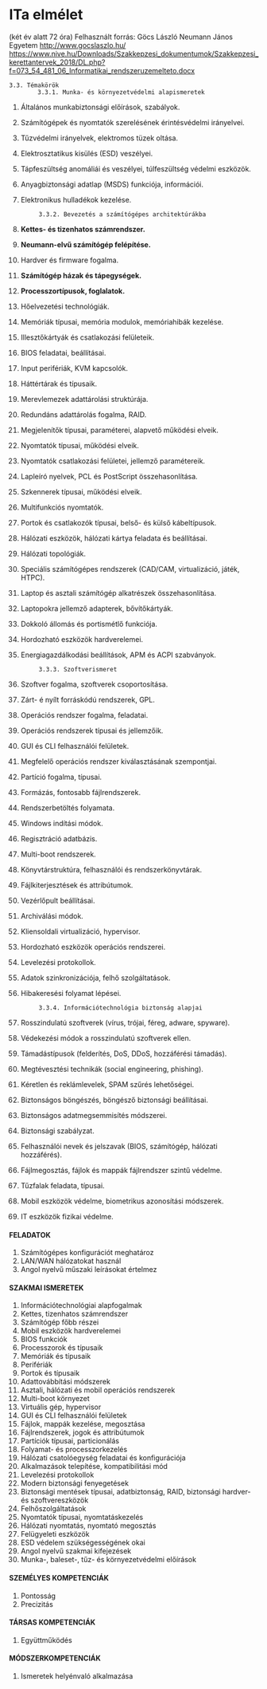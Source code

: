 # ITa elmélet 
(két év alatt 72 óra)
Felhasznált forrás: Göcs László Neumann János Egyetem http://www.gocslaszlo.hu/
https://www.nive.hu/Downloads/Szakkepzesi_dokumentumok/Szakkepzesi_kerettantervek_2018/DL.php?f=073_54_481_06_Informatikai_rendszeruzemelteto.docx

    3.3. Témakörök
            3.3.1. Munka- és környezetvédelmi alapismeretek
1. Általános munkabiztonsági előírások, szabályok.
1. Számítógépek és nyomtatók szerelésének érintésvédelmi irányelvei.
1. Tűzvédelmi irányelvek, elektromos tüzek oltása.
1. Elektrosztatikus kisülés (ESD) veszélyei.
1. Tápfeszültség anomáliái és veszélyei, túlfeszültség védelmi eszközök.
1. Anyagbiztonsági adatlap (MSDS) funkciója, információi.
1. Elektronikus hulladékok kezelése.

            3.3.2. Bevezetés a számítógépes architektúrákba
1. **Kettes- és tizenhatos számrendszer.**
1. **Neumann-elvű számítógép felépítése.**
1. Hardver és firmware fogalma.
1. **Számítógép házak és tápegységek.**
1. **Processzortípusok, foglalatok.**
1. Hőelvezetési technológiák.
1. Memóriák típusai, memória modulok, memóriahibák kezelése.
1. Illesztőkártyák és csatlakozási felületeik.
1. BIOS feladatai, beállításai.
1. Input perifériák, KVM kapcsolók.
1. Háttértárak és típusaik.
1. Merevlemezek adattárolási struktúrája.
1. Redundáns adattárolás fogalma, RAID.
1. Megjelenítők típusai, paraméterei, alapvető működési elveik.
1. Nyomtatók típusai, működési elveik.
1. Nyomtatók csatlakozási felületei, jellemző paramétereik.
1. Lapleíró nyelvek, PCL és PostScript összehasonlítása.
1. Szkennerek típusai, működési elveik.
1. Multifunkciós nyomtatók.
1. Portok és csatlakozók típusai, belső- és külső kábeltípusok.
1. Hálózati eszközök, hálózati kártya feladata és beállításai.
1. Hálózati topológiák.
1. Speciális számítógépes rendszerek (CAD/CAM, virtualizáció, játék, HTPC).
1. Laptop és asztali számítógép alkatrészek összehasonlítása.
1. Laptopokra jellemző adapterek, bővítőkártyák.
1. Dokkoló állomás és portismétlő funkciója.
1. Hordozható eszközök hardverelemei.
1. Energiagazdálkodási beállítások, APM és ACPI szabványok.


            3.3.3. Szoftverismeret
1. Szoftver fogalma, szoftverek csoportosítása.
1. Zárt- é nyílt forráskódú rendszerek, GPL.
1. Operációs rendszer fogalma, feladatai.
1. Operációs rendszerek típusai és jellemzőik.
1. GUI és CLI felhasználói felületek.
1. Megfelelő operációs rendszer kiválasztásának szempontjai.
1. Partíció fogalma, típusai.
1. Formázás, fontosabb fájlrendszerek.
1. Rendszerbetöltés folyamata.
1. Windows indítási módok.
1. Regisztráció adatbázis.
1. Multi-boot rendszerek.
1. Könyvtárstruktúra, felhasználói és rendszerkönyvtárak.
1. Fájlkiterjesztések és attribútumok.
1. Vezérlőpult beállításai.
1. Archiválási módok.
1. Kliensoldali virtualizáció, hypervisor.
1. Hordozható eszközök operációs rendszerei.
1. Levelezési protokollok.
1. Adatok szinkronizációja, felhő szolgáltatások.
1. Hibakeresési folyamat lépései.

            3.3.4. Információtechnológia biztonság alapjai
1. Rosszindulatú szoftverek (vírus, trójai, féreg, adware, spyware).
1. Védekezési módok a rosszindulatú szoftverek ellen.
1. Támadástípusok (felderítés, DoS, DDoS, hozzáférési támadás).
1. Megtévesztési technikák (social engineering, phishing).
1. Kéretlen és reklámlevelek, SPAM szűrés lehetőségei.
1. Biztonságos böngészés, böngésző biztonsági beállításai.
1. Biztonságos adatmegsemmisítés módszerei.
1. Biztonsági szabályzat.
1. Felhasználói nevek és jelszavak (BIOS, számítógép, hálózati hozzáférés).
1. Fájlmegosztás, fájlok és mappák fájlrendszer szintű védelme.
1. Tűzfalak feladata, típusai.
1. Mobil eszközök védelme, biometrikus azonosítási módszerek.
1. IT eszközök fizikai védelme.


#### FELADATOK
1. Számítógépes konfigurációt meghatároz
1. LAN/WAN hálózatokat használ
1. Angol nyelvű műszaki leírásokat értelmez

#### SZAKMAI ISMERETEK
1. Információtechnológiai alapfogalmak
1. Kettes, tizenhatos számrendszer
1. Számítógép főbb részei
1. Mobil eszközök hardverelemei
1. BIOS funkciók
1. Processzorok és típusaik
1. Memóriák és típusaik
1. Perifériák
1. Portok és típusaik
1. Adattovábbítási módszerek
1. Asztali, hálózati és mobil operációs rendszerek
1. Multi-boot környezet
1. Virtuális gép, hypervisor
1. GUI és CLI felhasználói felületek
1. Fájlok, mappák kezelése, megosztása
1. Fájlrendszerek, jogok és attribútumok
1. Partíciók típusai, particionálás
1. Folyamat- és processzorkezelés
1. Hálózati csatolóegység feladatai és konfigurációja
1. Alkalmazások telepítése, kompatibilitási mód
1. Levelezési protokollok
1. Modern biztonsági fenyegetések
1. Biztonsági mentések típusai, adatbiztonság, RAID, biztonsági hardver- és szoftvereszközök
1. Felhőszolgáltatások
1. Nyomtatók típusai, nyomtatáskezelés
1. Hálózati nyomtatás, nyomtató megosztás
1. Felügyeleti eszközök
1. ESD védelem szükségességének okai
1. Angol nyelvű szakmai kifejezések
1. Munka-, baleset-, tűz- és környezetvédelmi előírások


#### SZEMÉLYES KOMPETENCIÁK
1. Pontosság
1. Precizitás

#### TÁRSAS KOMPETENCIÁK
1. Együttműködés

#### MÓDSZERKOMPETENCIÁK
1. Ismeretek helyénvaló alkalmazása
